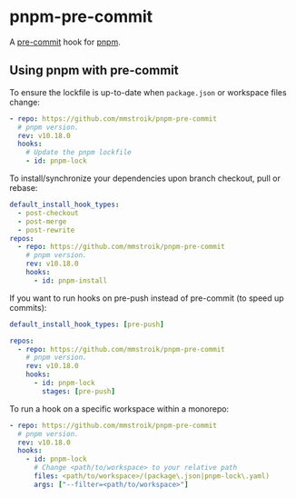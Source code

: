 # pnpm-pre-commit

A [pre-commit](https://pre-commit.com/) hook for [pnpm](https://pnpm.io/).

## Using pnpm with pre-commit

To ensure the lockfile is up-to-date when `package.json` or workspace files change:

```yaml
- repo: https://github.com/mmstroik/pnpm-pre-commit
  # pnpm version.
  rev: v10.18.0
  hooks:
    # Update the pnpm lockfile
    - id: pnpm-lock
```

To install/synchronize your dependencies upon branch checkout, pull or rebase:

```yaml
default_install_hook_types:
  - post-checkout
  - post-merge
  - post-rewrite
repos:
  - repo: https://github.com/mmstroik/pnpm-pre-commit
    # pnpm version.
    rev: v10.18.0
    hooks:
      - id: pnpm-install
```

If you want to run hooks on pre-push instead of pre-commit (to speed up commits):

```yaml
default_install_hook_types: [pre-push]

repos:
  - repo: https://github.com/mmstroik/pnpm-pre-commit
    # pnpm version.
    rev: v10.18.0
    hooks:
      - id: pnpm-lock
        stages: [pre-push]
```

To run a hook on a specific workspace within a monorepo:

```yaml
- repo: https://github.com/mmstroik/pnpm-pre-commit
  # pnpm version.
  rev: v10.18.0
  hooks:
    - id: pnpm-lock
      # Change <path/to/workspace> to your relative path
      files: <path/to/workspace>/(package\.json|pnpm-lock\.yaml)
      args: ["--filter=<path/to/workspace>"]
```

```

```
